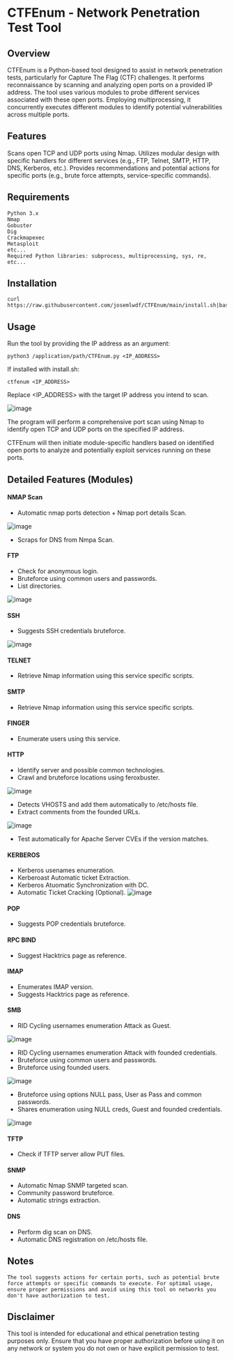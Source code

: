 # CTFEnum - Network Penetration Test Tool

## Overview
CTFEnum is a Python-based tool designed to assist in network penetration tests, particularly for Capture The Flag (CTF) challenges. It performs reconnaissance by scanning and analyzing open ports on a provided IP address. The tool uses various modules to probe different services associated with these open ports. Employing multiprocessing, it concurrently executes different modules to identify potential vulnerabilities across multiple ports.

## Features
Scans open TCP and UDP ports using Nmap.
Utilizes modular design with specific handlers for different services (e.g., FTP, Telnet, SMTP, HTTP, DNS, Kerberos, etc.).
Provides recommendations and potential actions for specific ports (e.g., brute force attempts, service-specific commands).

## Requirements
    Python 3.x
    Nmap
    Gobuster
    Dig
    Crackmapexec
    Metasploit
    etc...
    Required Python libraries: subprocess, multiprocessing, sys, re, etc...

## Installation
    curl https://raw.githubusercontent.com/josemlwdf/CTFEnum/main/install.sh|bash

## Usage

Run the tool by providing the IP address as an argument:

    python3 /application/path/CTFEnum.py <IP_ADDRESS>
    
If installed with install.sh:

    ctfenum <IP_ADDRESS>

Replace <IP_ADDRESS> with the target IP address you intend to scan.

![image](https://github.com/user-attachments/assets/8cc9aae0-0888-453f-b731-4b0f174c90ae)

The program will perform a comprehensive port scan using Nmap to identify open TCP and UDP ports on the specified IP address.

CTFEnum will then initiate module-specific handlers based on identified open ports to analyze and potentially exploit services running on these ports.

## Detailed Features (Modules)

#### NMAP Scan
- Automatic nmap ports detection + Nmap port details Scan.

![image](https://github.com/user-attachments/assets/da03d1b5-7a5e-455a-8219-c279a43b6674)
  
- Scraps for DNS from Nmpa Scan.

#### FTP 
- Check for anonymous login.
- Bruteforce using common users and passwords.
- List directories.

![image](https://github.com/user-attachments/assets/6e943af3-3497-410a-a787-edbc8a2ef8ef)

#### SSH
- Suggests SSH credentials bruteforce.

![image](https://github.com/user-attachments/assets/e41add59-55f3-4489-9008-7875981f3d50)

#### TELNET
- Retrieve Nmap information using this service specific scripts.

#### SMTP
- Retrieve Nmap information using this service specific scripts.

#### FINGER
- Enumerate users using this service.

#### HTTP
- Identify server and possible common technologies.
- Crawl and bruteforce locations using feroxbuster.

![image](https://github.com/user-attachments/assets/19d75ed8-6292-4385-8a7f-46f435c3d75e)
  
- Detects VHOSTS and add them automatically to /etc/hosts file.
- Extract comments from the founded URLs.

![image](https://github.com/user-attachments/assets/7595168c-5909-4d9d-b411-8aef7e1d7b78)
  
- Test automatically for Apache Server CVEs if the version matches.

#### KERBEROS
- Kerberos usenames enumeration.
- Kerberoast Automatic ticket Extraction.
- Kerberos Atuomatic Synchronization with DC.
- Automatic Ticket Cracking (Optional).
![image](https://github.com/user-attachments/assets/4942ebbb-e9fc-40dc-9ee7-b759fadeb8df)

#### POP
- Suggests POP credentials bruteforce.

#### RPC BIND
- Suggest Hacktrics page as reference.

#### IMAP
- Enumerates IMAP version.
- Suggests Hacktrics page as reference.

#### SMB
- RID Cycling usernames enumeration Attack as Guest.

![image](https://github.com/user-attachments/assets/7b734676-1de8-428e-92f9-896fba16adae)
  
- RID Cycling usernames enumeration Attack with founded credentials.
- Bruteforce using common users and passwords.
- Bruteforce using founded users.

![image](https://github.com/user-attachments/assets/16f7fb59-e5c0-4e00-9569-05a6ddd7b3dd)
  
- Bruteforce using options NULL pass, User as Pass and common passwords.
- Shares enumeration using NULL creds, Guest and founded credentials.

![image](https://github.com/user-attachments/assets/269e3c46-3330-45db-8d16-eacbad837f42)


#### TFTP
- Check if TFTP server allow PUT files.

#### SNMP
- Automatic Nmap SNMP targeted scan.
- Community password bruteforce.
- Automatic strings extraction.

#### DNS
- Perform dig scan on DNS.
- Automatic DNS registration on /etc/hosts file.

## Notes

``The tool suggests actions for certain ports, such as potential brute force attempts or specific commands to execute.
For optimal usage, ensure proper permissions and avoid using this tool on networks you don't have authorization to test.``

## Disclaimer

This tool is intended for educational and ethical penetration testing purposes only. Ensure that you have proper authorization before using it on any network or system you do not own or have explicit permission to test.
